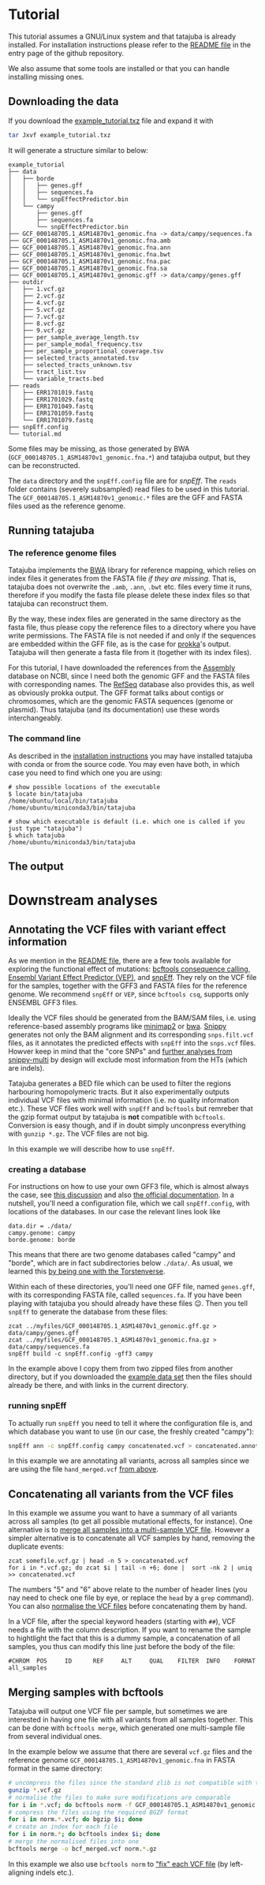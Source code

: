 # Tutorial

This tutorial assumes a GNU/Linux system and that tatajuba is already installed. For installation instructions please
refer to the [README file](../README.md) in the entry page of the github repository. 

We also assume that some tools are installed or that you can handle installing missing ones.

## Downloading the data

If you download the [example_tutorial.txz](example_tutorial.txz) file and expand it with
```bash
tar Jxvf example_tutorial.txz
```
It will generate a structure similar to below:
```
example_tutorial
├── data
│   ├── borde
│   │   ├── genes.gff
│   │   ├── sequences.fa
│   │   └── snpEffectPredictor.bin
│   └── campy
│       ├── genes.gff
│       ├── sequences.fa
│       └── snpEffectPredictor.bin
├── GCF_000148705.1_ASM14870v1_genomic.fna -> data/campy/sequences.fa
├── GCF_000148705.1_ASM14870v1_genomic.fna.amb
├── GCF_000148705.1_ASM14870v1_genomic.fna.ann
├── GCF_000148705.1_ASM14870v1_genomic.fna.bwt
├── GCF_000148705.1_ASM14870v1_genomic.fna.pac
├── GCF_000148705.1_ASM14870v1_genomic.fna.sa
├── GCF_000148705.1_ASM14870v1_genomic.gff -> data/campy/genes.gff
├── outdir
│   ├── 1.vcf.gz
│   ├── 2.vcf.gz
│   ├── 4.vcf.gz
│   ├── 5.vcf.gz
│   ├── 7.vcf.gz
│   ├── 8.vcf.gz
│   ├── 9.vcf.gz
│   ├── per_sample_average_length.tsv
│   ├── per_sample_modal_frequency.tsv
│   ├── per_sample_proportional_coverage.tsv
│   ├── selected_tracts_annotated.tsv
│   ├── selected_tracts_unknown.tsv
│   ├── tract_list.tsv
│   └── variable_tracts.bed
├── reads
│   ├── ERR1701019.fastq
│   ├── ERR1701029.fastq
│   ├── ERR1701049.fastq
│   ├── ERR1701059.fastq
│   └── ERR1701079.fastq
├── snpEff.config
└── tutorial.md
```

Some files may be missing, as those generated by BWA (`GCF_000148705.1_ASM14870v1_genomic.fna.*`) and tatajuba output,
but they can be reconstructed.

The `data` directory and the `snpEff.config` file are for _snpEff_. The `reads` folder contains (severely subsampled)
read files to be used in this tutorial. The `GCF_000148705.1_ASM14870v1_genomic.*` files are the GFF and FASTA files
used as the reference genome.

## Running tatajuba

### The reference genome files
Tatajuba implements the [BWA](https://github.com/lh3/bwa) library for reference mapping, which relies on index
files it generates from the FASTA file *if they are missing*.
That is, tatajuba does not overwrite the `.amb`, `.ann`, `.bwt` etc. files every time it runs, therefore if you modify
the fasta file please delete these index files so that tatajuba can reconstruct them.

By the way, these index files are generated in the same directory as the fasta file, thus please copy the reference
files to a directory where you have write permissions. 
The FASTA file is not needed if and only if the sequences are embedded within the GFF file, as is the case for
[prokka](https://github.com/tseemann/prokka)'s output.
Tatajuba will then generate a fasta file from it (together with its index files).

For this tutorial, I have downloaded the references from the [Assembly](https://www.ncbi.nlm.nih.gov/assembly/GCF_000493495.1) 
database on NCBI, since I need both the genomic GFF and the FASTA files with corresponding names.
The [RefSeq](https://www.ncbi.nlm.nih.gov/nuccore/NC_022529.1) database also provides this, as well as obviously prokka
output.
The GFF format talks about contigs or chromosomes, which are the genomic FASTA sequences (genome or plasmid). Thus
tatajuba (and its documentation) use these words interchangeably. 

### The command line
As described in the [installation instructions](../README.md) you may have installed tatajuba with conda or from the
source code. You may even have both, in which case you need to find which one you are using:

```shell-session
# show possible locations of the executable
$ locate bin/tatajuba 
/home/ubuntu/local/bin/tatajuba
/home/ubuntu/miniconda3/bin/tatajuba

# show which executable is default (i.e. which one is called if you just type "tatajuba")
$ which tatajuba 
/home/ubuntu/miniconda3/bin/tatajuba
```

## The output

# Downstream analyses 

## Annotating the VCF files with variant effect information

As we mention in the [README file](../README.md), there are a few tools available for exploring the functional effect of
mutations: 
[bcftools consequence calling](https://samtools.github.io/bcftools/howtos/csq-calling.html), 
[Ensembl Variant Effect Predictor (VEP)](https://www.ensembl.org/info/docs/tools/vep/index.html), and 
[snpEff](http://pcingola.github.io/SnpEff/).
They rely on the VCF file for the samples, together with the GFF3 and FASTA files for the reference genome.
We recommend `snpEff` or `VEP`, since `bcftools csq`, supports only ENSEMBL GFF3 files.

Ideally the VCF files should be generated from the BAM/SAM files, i.e. using reference-based assembly programs 
like [minimap2](https://github.com/lh3/minimap2) or [bwa](https://github.com/lh3/bwa).
[Snippy](https://github.com/tseemann/snippy) generates not only the BAM alignment and its corresponding `snps.filt.vcf` files, 
as it annotates the predicted effects with `snpEff` into the `snps.vcf` files. 
Howver keep in mind that the "core SNPs" and [further analyses from snippy-multi](https://github.com/tseemann/snippy#core-snp-phylogeny) 
by design will exclude most information from the HTs (which are indels). 

Tatajuba generates a BED file which can be used to filter the regions harbouring homopolymeric tracts. 
But it also experimentally outputs individual VCF files with minimal information (i.e. no quality information etc.).
These VCF files work well with `snpEff` and `bcftools` but remreber that the gzip format output by tatajuba is **not**
compatible with `bcftools`. 
Conversion is easy though, and if in doubt simply unconpress everything with `gunzip *.gz`. The VCF files are not big.

In this example we will describe how to use `snpEff`. 

### creating a database
For instructions on how to use your own GFF3 file, which is almost always the case, see [this discussion](https://www.biostars.org/p/50963/) and 
also [the official documentation](https://pcingola.github.io/SnpEff/se_buildingreg/#option-1-using-a-gff-file).
In a nutshell, you'll need a configuration file, which we call `snpEff.config`, with locations of the databases.
In our case the relevant lines look like

```
data.dir = ./data/
campy.genome: campy
borde.genome: borde
```

This means that there are two genome databases called "campy" and "borde", which are in fact subdirectories below
`./data/`.
As usual, we learned this [by being one with the Torstenverse](https://github.com/tseemann/snippy). 


Within each of these directories, you'll need one GFF file, named `genes.gff`, with its corresponding FASTA file,
called `sequences.fa`.
If you have been playing with tatajuba you should already have these files :wink:.
Then you tell `snpEff` to generate the database from these files:

```
zcat ../myfiles/GCF_000148705.1_ASM14870v1_genomic.gff.gz > data/campy/genes.gff
zcat ../myfiles/GCF_000148705.1_ASM14870v1_genomic.fna.gz > data/campy/sequences.fa
snpEff build -c snpEff.config -gff3 campy
```

In the example above I copy them from two zipped files from another directory, but if you downloaded the 
[example data set](example_tutorial.txz) then the files should already be there, and with links in the current directory.

### running snpEff

To actually run `snpEff` you need to tell it where the configuration file is, and which database you want to use (in our
case, the freshly created "campy"):

```bash
snpEff ann -c snpEff.config campy concatenated.vcf > concatenated.annotated.vcf
```

In this example we are annotating all variants, across all samples since we are using the file `hand_merged.vcf` [from
above](#merging-all-variants-from-the-vcf-file).


## Concatenating all variants from the VCF files

In this example we assume you want to have a summary of all variants across all samples (to get all possible mutational
effects, for instance). 
One alternative is to [merge all samples into a multi-sample VCF file](#merging-samples-with-bcftools). 
However a simpler alternative is to concatenate all VCF samples by hand, removing the duplicate events:

```
zcat somefile.vcf.gz | head -n 5 > concatenated.vcf
for i in *.vcf.gz; do zcat $i | tail -n +6; done |  sort -nk 2 | uniq >> concatenated.vcf
```
The numbers "5" and "6" above relate to the number of header lines (you nay need to check one file by eye, 
or replace the `head` by a `grep` command). 
You can also [normalise the VCF files](#merging-samples-with-bcftools) before concatenating them by hand.

In a VCF file, after the special keyword headers (starting with `##`), VCF needs a file with the column description. 
If you want to rename the sample to hightlight the fact that this is a dummy sample, a concatenation of all samples,
you thus can modify this line just before the body of the file:
```
#CHROM  POS     ID      REF     ALT     QUAL    FILTER  INFO    FORMAT  all_samples
```

## Merging samples with bcftools

Tatajuba will output one VCF file per sample, but sometimes we are interested in having one file with all variants from
all samples together. 
This can be done with `bcftools merge`, which generated one multi-sample file from several individual ones. 

In the example below we assume that there are several `vcf.gz` files and the reference genome
`GCF_000148705.1_ASM14870v1_genomic.fna` in FASTA format in the same directory:

```bash
# uncompress the files since the standard zlib is not compatible with the expected BGZF format
gunzip *.vcf.gz
# normalise the files to make sure modifications are comparable
for i in *.vcf; do bcftools norm -f GCF_000148705.1_ASM14870v1_genomic.fna ${i} > norm.$i; done
# compress the files using the required BGZF format
for i in norm.*.vcf; do bgzip $i; done
# create an index for each file
for i in norm.*; do bcftools index $i; done
# merge the normalised files into one
bcftools merge -o bcf_merged.vcf norm.*.gz
```

In this example we also use `bcftools norm` to ["fix" each VCF file](https://samtools.github.io/bcftools/bcftools.html#norm)
(by left-aligning indels etc.).
